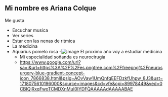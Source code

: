 ## Mi nombre es Ariana Colque
Me gusta 
- Escuchar musica
- Ver series 
- Estar con las nenas de ritmica 
- La medicina
- Aquarius pomelo rosa
-![image](https://github.com/arianacolque27/arianacolque27/assets/172040191/01cb5f0d-2b27-4bb5-ad61-5afae59f683a)
El proximo año voy a estudiar medicina
  - Mi especialidad soñanda es neurocirugia
  - https://www.google.com/url?sa=i&url=https%3A%2F%2Fes.pngtree.com%2Ffreepng%2Fneurosurgery-blue-gradient-concept-icon_7866838.html&psig=AOvVaw1UmQnfqEEFDzkfUhpw_8J3&ust=1718075610196000&source=images&cd=vfe&opi=89978449&ved=0CBIQjRxqFwoTCMDXnMuI0IYDFQAAAAAdAAAAABAE
